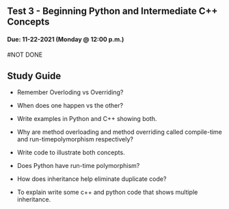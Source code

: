 ## Test 3 - Beginning Python and Intermediate C++ Concepts
#### Due: 11-22-2021 (Monday @ 12:00 p.m.)

#NOT DONE

## Study Guide

- Remember Overloding vs Overriding?
- When does one happen vs the other?
- Write examples in Python and C++ showing both.


- Why  are  method  overloading  and  method  overriding  called  compile-time  and  run-timepolymorphism respectively?
- Write code to illustrate both concepts.
- Does Python have run-time polymorphism?


- How does inheritance help eliminate duplicate code?
- To explain write some c++ and python code that shows multiple inheritance.
 